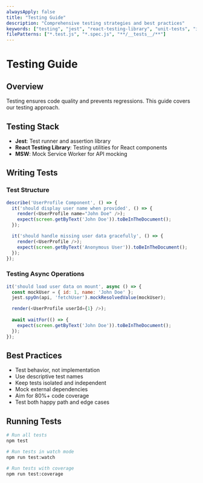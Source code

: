 ```yaml
---
alwaysApply: false
title: "Testing Guide"
description: "Comprehensive testing strategies and best practices"
keywords: ["testing", "jest", "react-testing-library", "unit-tests", "integration-tests", "tdd"]
filePatterns: ["*.test.js", "*.spec.js", "**/__tests__/**"]
---
```


# Testing Guide

## Overview

Testing ensures code quality and prevents regressions. This guide covers our testing approach.

## Testing Stack

- **Jest**: Test runner and assertion library
- **React Testing Library**: Testing utilities for React components
- **MSW**: Mock Service Worker for API mocking

## Writing Tests

### Test Structure
```javascript
describe('UserProfile Component', () => {
  it('should display user name when provided', () => {
    render(<UserProfile name="John Doe" />);
    expect(screen.getByText('John Doe')).toBeInTheDocument();
  });

  it('should handle missing user data gracefully', () => {
    render(<UserProfile />);
    expect(screen.getByText('Anonymous User')).toBeInTheDocument();
  });
});
```

### Testing Async Operations
```javascript
it('should load user data on mount', async () => {
  const mockUser = { id: 1, name: 'John Doe' };
  jest.spyOn(api, 'fetchUser').mockResolvedValue(mockUser);

  render(<UserProfile userId={1} />);
  
  await waitFor(() => {
    expect(screen.getByText('John Doe')).toBeInTheDocument();
  });
});
```

## Best Practices

- Test behavior, not implementation
- Use descriptive test names
- Keep tests isolated and independent
- Mock external dependencies
- Aim for 80%+ code coverage
- Test both happy path and edge cases

## Running Tests

```bash
# Run all tests
npm test

# Run tests in watch mode
npm run test:watch

# Run tests with coverage
npm run test:coverage
```